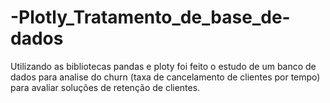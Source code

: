 # -Plotly_Tratamento_de_base_de-dados
Utilizando as bibliotecas pandas e ploty foi feito o estudo de um banco de dados para analise do churn (taxa de cancelamento de clientes por tempo) para avaliar soluções de retenção de clientes.

